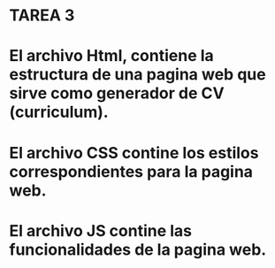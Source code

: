 # TAREA 3 

# El archivo Html, contiene la estructura de una pagina web que sirve como generador de CV (curriculum).

# El archivo CSS contine los estilos correspondientes para la pagina web.

# El archivo JS contine las funcionalidades de la pagina web.
